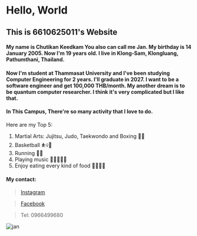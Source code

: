 # **Hello, World**
## This is 6610625011's Website
#### My name is **Chutikan Keedkam** You also can call me **Jan**. My birthday is 14 January 2005. Now I'm 19 years old. I live in Klong-Sam, Klongluang,  Pathumthani, Thailand.
#### Now I'm student at Thammasat University and I've been studying Computer Engineering for 2 years. I'll graduate in 2027. I want to be a software engineer and get 100,000 THB/month. My another dream is to be quantum computer researcher. I think it's very complicated but I like that.  
#### In This Campus, There're so many activity that I love to do.
Here are my Top 5: 
1. Martial Arts: Jujitsu, Judo, Taekwondo and Boxing 🤼🥊
2. Basketball ⛹️‍♀️🏀
3. Running 🏃‍♀️
4. Playing music 🎸🥁🧑‍🎤🎹
5. Enjoy eating every kind of food 🥘🍦🍕🍛

#### My contact:
> [Instagram](https://www.instagram.com/?hl=en)

> [Facebook](https://www.facebook.com/)

> Tel: 0966499680

![jan](https://github.com/user-attachments/assets/bf2efe7e-b02e-4f80-8dbd-6c54634083bf)